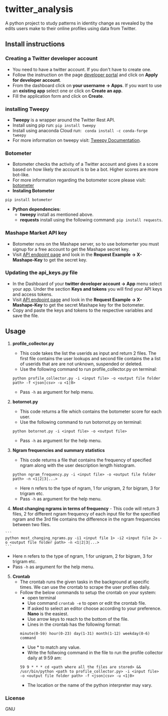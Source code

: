 # twitter_analysis

A python project to study patterns in identity change as revealed by the edits users make to their online profiles using data from Twitter.

## Install instructions

### Creating a Twitter developer account
- You need to have a twitter account. If you don't have to create one.
- Follow the instruction on the page [developer portal](https://developer.twitter.com/en/docs/basics/developer-portal/overview) and click on **Apply for developer account**.
- From the dashboard click on **your username -> Apps**. If you want to use an **existing app** select one or click on **Create an app**.
- Fill the application form and click on **Create**.

### installing Tweepy
- **Tweepy** is a wrapper around the Twitter Rest API.
- Install using pip run: `pip install tweepy`
- Install using anaconda Cloud run: ` conda install -c conda-forge tweepy`
- For more information on tweepy visit: [Tweepy Documentation](https://tweepy.readthedocs.io/en/3.7.0/index.html#).

### Botometer
- Botometer checks the activity of a Twitter account and gives it a score based on how likely the account is to be a bot. Higher scores are more bot-like. 
- For more information regarding the botometer score please visit: [botometer](https://botometer.iuni.iu.edu/#!/)
- **Instaling Botometer**
```
pip install botometer
```
- **Python dependencies**:
  - **tweepy** install as mentioned above.
  - **requests** install using the following command: `pip install requests`.

### Mashape Market API key
- Botometer runs on the Mashape server, so to use botomerter you must signup for a free account to get the Mashape secret key.
- Visit [API endpoint page](https://market.mashape.com/OSoMe/botometer) and look in the **Request Example -> X-Mashape-Key** to get the secret key.

### Updating the api_keys.py file
- In the Dashboard of your **twitter developer account -> App** menu select your app. Under the section **Keys and tokens** you will find your API keys and access tokens.
- Visit [API endpoint page](https://market.mashape.com/OSoMe/botometer) and look in the **Request Example -> X-Mashape-Key** to get the secret Mashape key for the botometer.
- Copy and paste the keys and tokens to the respective variables and save the file.


## Usage
1. **profile_collector.py**
   - This code takes the list the userids as input and return 2 files. The first file contains the user lookups and second file contains the a list of userids that are are not unknown, suspended or deleted.
   - Use the following command to run profile_collector.py on terminal:
   ```
   python profile_collector.py -i <input file> -o <output file folder path> -f <json|csv> -u <1|0>
   ```
   - Pass `-h` as argument for help menu.
   
 2. **botornot.py**
    - This code returns a file which contains the botometer score for each user.
    - Use the following command to run botornot.py on terminal:
    ```
    python botornot.py -i <input file> -o <output file>
    ```
    - Pass `-h` as argument for the help menu.
    
 3. **Ngram frequencies and summary statistics**
    - This code returns a file that contains the frequency of specified ngram along with the user description length histogram.
    ```
    python ngram_frequency.py -i <input file> -o <output file folder path> -n <1|2|3|...>
    ```
    - Here n refers to the type of ngram, 1 for unigram, 2 for bigram, 3 for trigram etc.
    - Pass `-h` as argument for the help menu.
    
  3. **Most changing ngrams in terms of frequency** 
    - This code will return 3 files, 2 for different ngram frequency of each input file for the specified ngram and the 3rd file contains the difference in the ngram frequencies between two files.
    
    ```
    python most_changing_ngrams.py -i1 <input file 1> -i2 <input file 2> -o <output file folder path> -n <1|2|3|...>
    ```
   - Here n refers to the type of ngram, 1 for unigram, 2 for bigram, 3 for trigram etc.
   - Pass `-h` as argument for the help menu.
    
  5. **Crontab**
     - The crontab runs the given tasks in the background at specific times. We can use the crontab to scrape the user profiles daily.
     - Follow the below commands to setup the crontab on your system:
       - open terminal
       - Use command `crontab -e` to open or edit the crontab file.
       - If asked to select an editor choose according to your preference. **Nano** is the easiest.
       - Use arrow keys to reach to the bottom of the file.
       - Lines in the crontab has the following format:
       ```
       minute(0-59) hour(0-23) day(1-31) month(1-12) weekday(0-6) command
       ```
       - Use * to match any value.
       -   Write the follwoing command in the file to run the profile collector daily at 9:59 am:
       ```
       59 9 * * * cd <path where all the files are stored> && /usr/bin/python <path to profile_collector.py> -i <input file> -o <output file folder path> -f <json|csv> -u <1|0>
       ```
       - The location or the name of the python interpreter may vary.


### License
GNU




